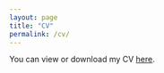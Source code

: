 ```yaml
---
layout: page
title: "CV"
permalink: /cv/
---
```


You can view or download my CV [here](assets/Elijah_Watson_CV_2025.pdf).

<!-- Optional embedded preview -->
<!--
<embed src="/assets/Elijah_Watson_CV_2025.pdf" width="100%" height="800px" type="application/pdf">
-->
